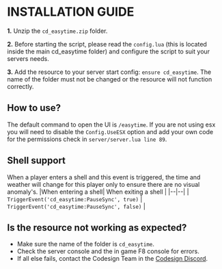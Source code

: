 # INSTALLATION GUIDE
**1.** Unzip the `cd_easytime.zip` folder.

 **2.** Before starting the script, please read the `config.lua` (this is located inside the main cd_easytime folder) and configure the script to suit your servers needs.
 
**3.** Add the resource to your server start config: `ensure cd_easytime`. The name of the folder must not be changed or the resource will not function correctly.

## How to use?
The default command to open the UI is `/easytime`. If you are not using esx you will need to disable the `Config.UseESX` option and add your own code for the permissions check in `server/server.lua line 89`.

## Shell support
When a player enters a shell and this event is triggered, the time and weather will change for this player only to ensure there are no visual anomaly's.
|When entering a shell| When exiting a shell |
|--|--|
| `TriggerEvent('cd_easytime:PauseSync', true)` | `TriggerEvent('cd_easytime:PauseSync', false)` |


## Is the resource not working as expected?
- Make sure the name of the folder is `cd_easytime`.
- Check the server console and the in game F8 console for errors.
- If all else fails, contact the Codesign Team in the [Codesign Discord](https://discord.gg/HmDFGp62Tr).
